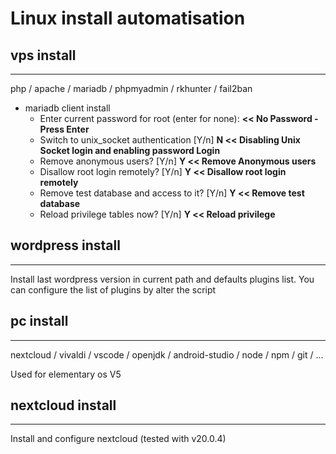 # Linux install automatisation

## vps install

---

php / apache / mariadb / phpmyadmin / rkhunter / fail2ban

- mariadb client install
  - Enter current password for root (enter for none): **<< No Password - Press Enter**
  - Switch to unix_socket authentication [Y/n] **N << Disabling Unix Socket login and enabling password Login**
  - Remove anonymous users? [Y/n] **Y << Remove Anonymous users**
  - Disallow root login remotely? [Y/n] **Y << Disallow root login remotely**
  - Remove test database and access to it? [Y/n] **Y << Remove test database**
  - Reload privilege tables now? [Y/n] **Y << Reload privilege**

## wordpress install

---

Install last wordpress version in current path and defaults plugins list. You can configure the list of plugins by alter the script

## pc install

---

nextcloud / vivaldi / vscode / openjdk / android-studio / node / npm / git / ...

Used for elementary os V5

## nextcloud install

---

Install and configure nextcloud (tested with v20.0.4)